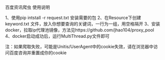 百度资讯爬虫
使用说明

1、使用pip intstall -r request.txt 安装需要的包
2、在Resource下创建keyword.txt 文件，放入你想要查询的关键词，一行为一组，用空格隔开
3、安装docker，拉取ip代理池镜像，方法见https://github.com/jhao104/proxy_pool
4、docker启动成功后，运行MultiThread.py文件即可

注：如果爬取失败，可能是Unitis/UserAgent中的cookie失效，请在浏览器中访问百度咨询并重置成你的cookie